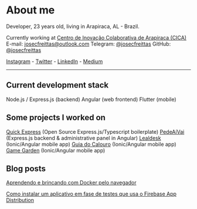 # About me

Developer, 23 years old, living in Arapiraca, AL - Brazil.

Currently working at [Centro de Inovação Colaborativa de Arapiraca (CICA)](https://cica.arapiraca.ufal.br)
E-mail: [josecfreittas@outlook.com](mailto:josecfreittas@outlook.com)
Telegram: [@josecfreittas](https://t.me/josecfreittas)
GitHub: [@josecfreittas](https://github.com/josecfreittas)

[Instagram](https://www.instagram.com/josecfreittas/) - [Twitter](https://twitter.com/josecfreittas/) - [LinkedIn](https://www.linkedin.com/in/josecfreittas) - [Medium](https://medium.com/@josecfreittas)

---

## Current development stack

Node.js / Express.js (backend)
Angular (web frontend)
Flutter (mobile)

## Some projects I worked on

[Quick Express](https://github.com/scriptaria/quick-express) (Open Source Express.js/Typescript boilerplate)
[PedeAíVai](https://pedeaivai.com.br) (Express.js backend & administrative panel in Angular)
[Lealdesk](https://play.google.com/store/apps/details?id=com.lealdesk.demo) (Ionic/Angular mobile app)
[Guia do Calouro](https://play.google.com/store/apps/details?id=com.eidi.coletivo.guiaDoCalouro&hl=en) (Ionic/Angular mobile app)
[Game Garden](http://scriptaria.com/projetos/game-garden/) (Ionic/Angular mobile app)

## Blog posts

[Aprendendo e brincando com Docker pelo navegador](https://medium.com/@josecfreittas/aprendendo-e-brincando-com-docker-pelo-navegador-61d15e1832b6)

[Como instalar um aplicativo em fase de testes que usa o Firebase App Distribution](https://medium.com/@josecfreittas/fazendo-o-cadastro-efetuando-o-download-e-instalando-um-app-android-via-firebase-app-distribution-9e70caff1843)
